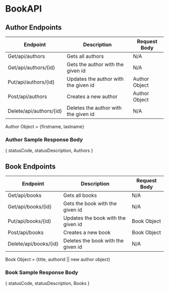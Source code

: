 # BookAPI

## Author Endpoints

| Endpoint                | Description                             | Request Body
| ----------------------- | --------------------------------------- | -------------- 
| Get/api/authors         | Gets all authors                        | N/A
| Get/api/authors/{id}    | Gets the author with the given id       | N/A
| Put/api/authors/{id}    | Updates the author with the given id    | Author Object
| Post/api/authors        | Creates a new author                    | Author Object
| Delete/api/authors/{id} | Deletes the author with the given id    | N/A

Author Object = {firstname, lastname}

### Author Sample Response Body

{
  statusCode,
  statusDescription,
  Authors
}

## Book Endpoints

| Endpoint                | Description                             | Request Body
| ----------------------- | --------------------------------------- | --------------
| Get/api/books           | Gets all books                          | N/A
| Get/api/books/{id}      | Gets the book with the given id         | N/A
| Put/api/books/{id}      | Updates the book with the given id      | Book Object
| Post/api/books          | Creates a new book                      | Book Object
| Delete/api/books/{id}   | Deletes the book with the given id      | N/A

Book Object = {title, authorid || new author object}

### Book Sample Response Body

{
  statusCode,
  statusDescription,
  Books
}
